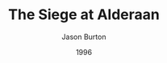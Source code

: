 ---
mission_id: alderaan
title: "The Siege at Alderaan"
author: "Jason Burton"
date: "1996"
filename: "alderaan.zip"
description: "Kyle Katarn, a bright young imperial officer has just received his first position at an Alderaanian ore processing plant. Kyle, having been bombarded with imperial propaganda for the past six years, has decided to defect from the Empire. Just as Kyle decides this, President Palpatine declares himself Emperor, and an imperial delegation arrives on Alderaan to oversee the development of metals for a new fighter. Kyle knows that this information would be invaluable to rebel factions, and decides it could give him the cash flow he will desperately need."
levelReplaced:	SECBASE
difficulty: no
bm:	yes
fme: no
wax: no
three_do: no
voc: no
gmd: no
vue: no
lfd: no
base: "New level from scratch"
editors: "DFUSE 1.00"

---